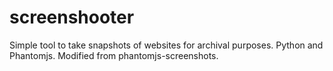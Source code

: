 # screenshooter
Simple tool to take snapshots of websites for archival purposes. Python and Phantomjs. Modified from phantomjs-screenshots.
